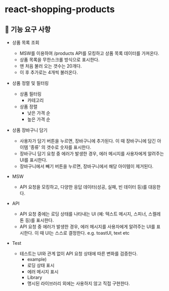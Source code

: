 # react-shopping-products

## 🎯 기능 요구 사항

- 상품 목록 조회
  - MSW를 이용하여 /products API를 모킹하고 상품 목록 데이터를 가져온다.
  - 상품 목록을 무한스크롤 방식으로 표시한다.
  - 맨 처음 불러 오는 갯수는 20개다.
  - 이 후 추가로는 4개씩 불러온다.
- 상품 정렬 및 필터링
  - 상품 필터링
    - 카테고리
  - 상품 정렬
    - 낮은 가격 순
    - 높은 가격 순
- 상품 장바구니 담기

  - 사용자가 담기 버튼을 누르면, 장바구니에 추가된다. 이 때 장바구니에 담긴 아이템 '종류' 의 갯수로 숫자를 표시한다.
  - 장바구니 담기 요청 중 에러가 발생한 경우, 에러 메시지를 사용자에게 알려주는 UI를 표시한다.
  - 장바구니에서 빼기 버튼을 누르면, 장바구니에서 해당 아이템이 제거된다.

- MSW
  - API 요청을 모킹하고, 다양한 응답 데이터(성공, 실패, 빈 데이터 등)를 대응한다.
- API
  - API 요청 중에는 로딩 상태를 나타내는 UI (예: 텍스트 메시지, 스피너, 스켈레톤 등)를 표시한다.
  - API 요청 중 에러가 발생한 경우, 에러 메시지를 사용자에게 알려주는 UI를 표시한다. 이 때 UI는 스스로 결정한다. e.g. toastUI, text etc
- Test
  - 테스트는 UI와 관계 없이 API 요청 상태에 따른 변화를 검증한다.
    - example)
    - 로딩 상태 표시
    - 에러 메시지 표시
    - Library
    - 명시된 라이브러리 외에는 사용하지 않고 직접 구현한다.
